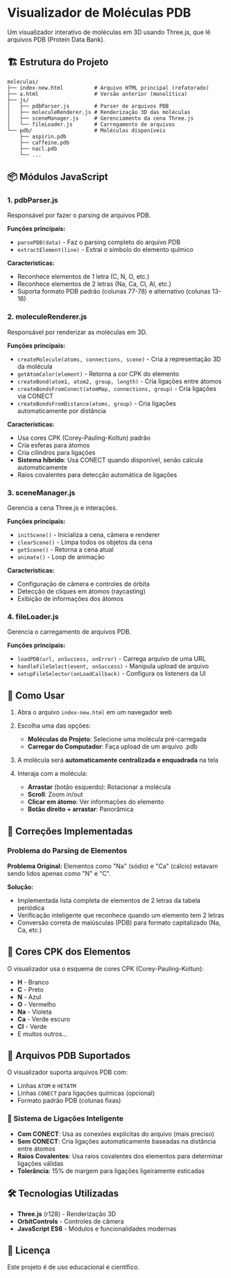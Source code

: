 # Visualizador de Moléculas PDB

Um visualizador interativo de moléculas em 3D usando Three.js, que lê arquivos PDB (Protein Data Bank).

## 🏗️ Estrutura do Projeto

```
moleculas/
├── index-new.html          # Arquivo HTML principal (refatorado)
├── a.html                  # Versão anterior (monolítica)
├── js/
│   ├── pdbParser.js        # Parser de arquivos PDB
│   ├── moleculeRenderer.js # Renderização 3D das moléculas
│   ├── sceneManager.js     # Gerenciamento da cena Three.js
│   └── fileLoader.js       # Carregamento de arquivos
└── pdb/                    # Moléculas disponíveis
    ├── aspirin.pdb
    ├── caffeine.pdb
    ├── nacl.pdb
    └── ...
```

## 📦 Módulos JavaScript

### 1. **pdbParser.js**

Responsável por fazer o parsing de arquivos PDB.

**Funções principais:**

- `parsePDB(data)` - Faz o parsing completo do arquivo PDB
- `extractElement(line)` - Extrai o símbolo do elemento químico

**Características:**

- Reconhece elementos de 1 letra (C, N, O, etc.)
- Reconhece elementos de 2 letras (Na, Ca, Cl, Al, etc.)
- Suporta formato PDB padrão (colunas 77-78) e alternativo (colunas 13-16)

### 2. **moleculeRenderer.js**

Responsável por renderizar as moléculas em 3D.

**Funções principais:**

- `createMolecule(atoms, connections, scene)` - Cria a representação 3D da molécula
- `getAtomColor(element)` - Retorna a cor CPK do elemento
- `createBond(atom1, atom2, group, length)` - Cria ligações entre átomos
- `createBondsFromConect(atomMap, connections, group)` - Cria ligações via CONECT
- `createBondsFromDistance(atoms, group)` - Cria ligações automaticamente por distância

**Características:**

- Usa cores CPK (Corey-Pauling-Koltun) padrão
- Cria esferas para átomos
- Cria cilindros para ligações
- **Sistema híbrido**: Usa CONECT quando disponível, senão calcula automaticamente
- Raios covalentes para detecção automática de ligações

### 3. **sceneManager.js**

Gerencia a cena Three.js e interações.

**Funções principais:**

- `initScene()` - Inicializa a cena, câmera e renderer
- `clearScene()` - Limpa todos os objetos da cena
- `getScene()` - Retorna a cena atual
- `animate()` - Loop de animação

**Características:**

- Configuração de câmera e controles de órbita
- Detecção de cliques em átomos (raycasting)
- Exibição de informações dos átomos

### 4. **fileLoader.js**

Gerencia o carregamento de arquivos PDB.

**Funções principais:**

- `loadPDB(url, onSuccess, onError)` - Carrega arquivo de uma URL
- `handleFileSelect(event, onSuccess)` - Manipula upload de arquivo
- `setupFileSelector(onLoadCallback)` - Configura os listeners da UI

## 🚀 Como Usar

1. Abra o arquivo `index-new.html` em um navegador web
2. Escolha uma das opções:

   - **Moléculas do Projeto**: Selecione uma molécula pré-carregada
   - **Carregar do Computador**: Faça upload de um arquivo .pdb

3. A molécula será **automaticamente centralizada e enquadrada** na tela

4. Interaja com a molécula:
   - **Arrastar** (botão esquerdo): Rotacionar a molécula
   - **Scroll**: Zoom in/out
   - **Clicar em átomo**: Ver informações do elemento
   - **Botão direito + arrastar**: Panorâmica


## 🔧 Correções Implementadas

### Problema do Parsing de Elementos

**Problema Original:** Elementos como "Na" (sódio) e "Ca" (cálcio) estavam sendo lidos apenas como "N" e "C".

**Solução:**

- Implementada lista completa de elementos de 2 letras da tabela periódica
- Verificação inteligente que reconhece quando um elemento tem 2 letras
- Conversão correta de maiúsculas (PDB) para formato capitalizado (Na, Ca, etc.)

## 🎨 Cores CPK dos Elementos

O visualizador usa o esquema de cores CPK (Corey-Pauling-Koltun):

- **H** - Branco
- **C** - Preto
- **N** - Azul
- **O** - Vermelho
- **Na** - Violeta
- **Ca** - Verde escuro
- **Cl** - Verde
- E muitos outros...

## 📝 Arquivos PDB Suportados

O visualizador suporta arquivos PDB com:

- Linhas `ATOM` e `HETATM`
- Linhas `CONECT` para ligações químicas (opcional)
- Formato padrão PDB (colunas fixas)

### 🔗 Sistema de Ligações Inteligente

- **Com CONECT**: Usa as conexões explícitas do arquivo (mais preciso)
- **Sem CONECT**: Cria ligações automaticamente baseadas na distância entre átomos
- **Raios Covalentes**: Usa raios covalentes dos elementos para determinar ligações válidas
- **Tolerância**: 15% de margem para ligações ligeiramente esticadas


## 🛠️ Tecnologias Utilizadas

- **Three.js** (r128) - Renderização 3D
- **OrbitControls** - Controles de câmera
- **JavaScript ES6** - Módulos e funcionalidades modernas

## 📄 Licença

Este projeto é de uso educacional e científico.
